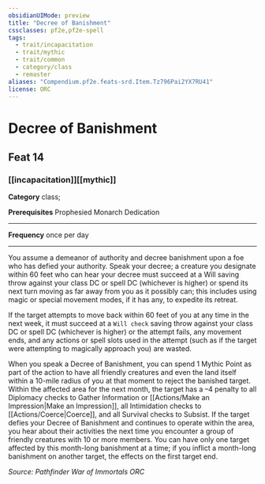 ```yaml
---
obsidianUIMode: preview
title: "Decree of Banishment"
cssclasses: pf2e,pf2e-spell
tags:
  - trait/incapacitation
  - trait/mythic
  - trait/common
  - category/class
  - remaster
aliases: "Compendium.pf2e.feats-srd.Item.Tz796Pai2YX7RU41"
license: ORC
---
```

# Decree of Banishment
## Feat 14
### [[incapacitation]][[mythic]]

**Category** class; 



**Prerequisites** Prophesied Monarch Dedication
* * *
**Frequency** once per day

* * *

You assume a demeanor of authority and decree banishment upon a foe who has defied your authority. Speak your decree; a creature you designate within 60 feet who can hear your decree must succeed at a Will saving throw against your class DC or spell DC (whichever is higher) or spend its next turn moving as far away from you as it possibly can; this includes using magic or special movement modes, if it has any, to expedite its retreat.

If the target attempts to move back within 60 feet of you at any time in the next week, it must succeed at a `Will check` saving throw against your class DC or spell DC (whichever is higher) or the attempt fails, any movement ends, and any actions or spell slots used in the attempt (such as if the target were attempting to magically approach you) are wasted.

When you speak a Decree of Banishment, you can spend 1 Mythic Point as part of the action to have all friendly creatures and even the land itself within a 10-mile radius of you at that moment to reject the banished target. Within the affected area for the next month, the target has a –4 penalty to all Diplomacy checks to Gather Information or [[Actions/Make an Impression|Make an Impression]], all Intimidation checks to [[Actions/Coerce|Coerce]], and all Survival checks to Subsist. If the target defies your Decree of Banishment and continues to operate within the area, you hear about their activities the next time you encounter a group of friendly creatures with 10 or more members. You can have only one target affected by this month-long banishment at a time; if you inflict a month-long banishment on another target, the effects on the first target end.

*Source: Pathfinder War of Immortals*
*ORC*
